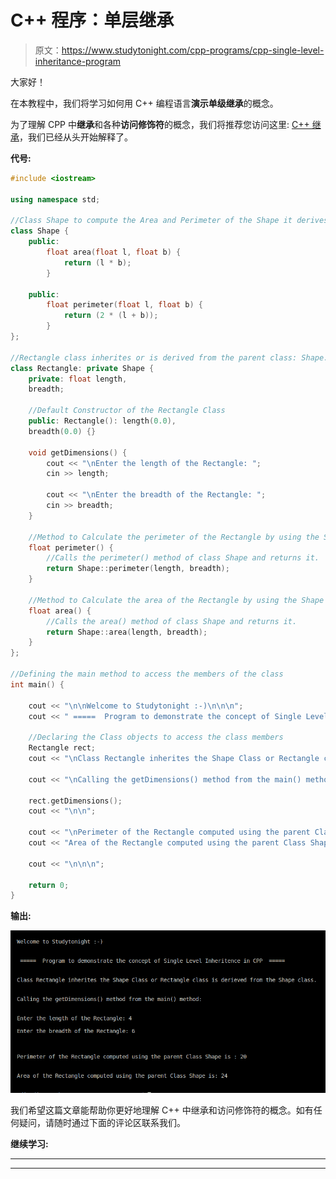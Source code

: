 # C++ 程序：单层继承

> 原文：<https://www.studytonight.com/cpp-programs/cpp-single-level-inheritance-program>

大家好！

在本教程中，我们将学习如何用 C++ 编程语言**演示单级继承**的概念。

为了理解 CPP 中**继承**和各种**访问修饰符**的概念，我们将推荐您访问这里: [C++ 继承](https://www.studytonight.com/cpp/overview-of-inheritance.php)，我们已经从头开始解释了。

**代号:**

```cpp
#include <iostream>

using namespace std;

//Class Shape to compute the Area and Perimeter of the Shape it derives
class Shape {
    public:
        float area(float l, float b) {
            return (l * b);
        }

    public:
        float perimeter(float l, float b) {
            return (2 * (l + b));
        }
};

//Rectangle class inherites or is derived from the parent class: Shape.
class Rectangle: private Shape {
    private: float length,
    breadth;

    //Default Constructor of the Rectangle Class
    public: Rectangle(): length(0.0),
    breadth(0.0) {}

    void getDimensions() {
        cout << "\nEnter the length of the Rectangle: ";
        cin >> length;

        cout << "\nEnter the breadth of the Rectangle: ";
        cin >> breadth;
    }

    //Method to Calculate the perimeter of the Rectangle by using the Shape Class
    float perimeter() {
        //Calls the perimeter() method of class Shape and returns it.
        return Shape::perimeter(length, breadth);
    }

    //Method to Calculate the area of the Rectangle by using the Shape Class
    float area() {
        //Calls the area() method of class Shape and returns it.
        return Shape::area(length, breadth);
    }
};

//Defining the main method to access the members of the class
int main() {

    cout << "\n\nWelcome to Studytonight :-)\n\n\n";
    cout << " =====  Program to demonstrate the concept of Single Level Inheritence in CPP  ===== \n\n";

    //Declaring the Class objects to access the class members
    Rectangle rect;
    cout << "\nClass Rectangle inherites the Shape Class or Rectangle class is derieved from the Shape class.\n\n";

    cout << "\nCalling the getDimensions() method from the main() method:\n\n";

    rect.getDimensions();
    cout << "\n\n";

    cout << "\nPerimeter of the Rectangle computed using the parent Class Shape is : " << rect.perimeter() << "\n\n\n";
    cout << "Area of the Rectangle computed using the parent Class Shape is: " << rect.area();

    cout << "\n\n\n";

    return 0;
}
```

**输出:**

![C++ single level inheritence](img/1dfb5ddac69f6896f6428f6a3f9b6fa6.png)

我们希望这篇文章能帮助你更好地理解 C++ 中继承和访问修饰符的概念。如有任何疑问，请随时通过下面的评论区联系我们。

**继续学习:**

* * *

* * *